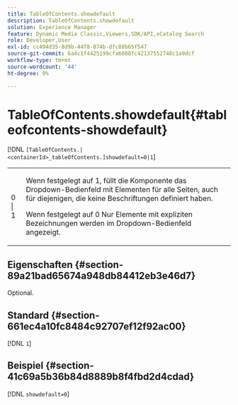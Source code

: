 ```yaml
---
title: TableOfContents.showdefault
description: TableOfContents.showdefault
solution: Experience Manager
feature: Dynamic Media Classic,Viewers,SDK/API,eCatalog Search
role: Developer,User
exl-id: cc494d35-8d9b-44f8-874b-dfc88b65f547
source-git-commit: 6a4c1f4425199cfa6088fc42137552748c1a9dcf
workflow-type: tm+mt
source-wordcount: '44'
ht-degree: 9%

---
```


# TableOfContents.showdefault{#tableofcontents-showdefault}

[!DNL `[TableOfContents.|<containerId>_tableOfContents.]showdefault=0|1`]

<table id="table_BE34F807437C4955A2A640495E05138F"> 
 <tbody> 
  <tr> 
   <td> <p> <span class="codeph"> 0 | 1</span> </p> </td> 
   <td> <p> Wenn festgelegt auf <span class="codeph"> 1</span>, füllt die Komponente das Dropdown-Bedienfeld mit Elementen für alle Seiten, auch für diejenigen, die keine Beschriftungen definiert haben. </p> <p>Wenn festgelegt auf <span class="codeph"> 0</span> Nur Elemente mit expliziten Bezeichnungen werden im Dropdown-Bedienfeld angezeigt. </p> </td> 
  </tr> 
 </tbody> 
</table>

## Eigenschaften {#section-89a21bad65674a948db84412eb3e46d7}

Optional.

## Standard {#section-661ec4a10fc8484c92707ef12f92ac00}

[!DNL `1`]

## Beispiel {#section-41c69a5b36b84d8889b8f4fbd2d4cdad}

[!DNL `showdefault=0`]
